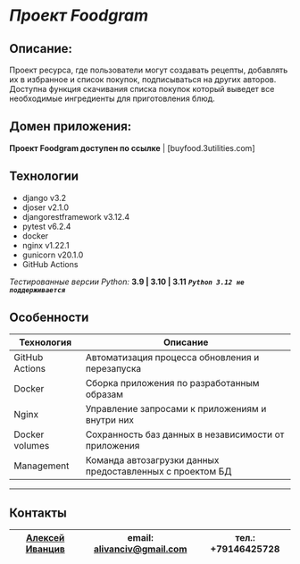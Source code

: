 # *Проект Foodgram*

## Описание:

Проект ресурса, где пользователи могут создавать рецепты, добавлять их в избранное и список покупок, подписываться на других авторов. Доступна функция скачивания списка покупок который выведет все необходимые ингредиенты для приготовления блюд.

## Домен приложения:

**Проект Foodgram доступен по ссылке** | [buyfood.3utilities.com]


## Технологии
 - django v3.2
 - djoser v2.1.0
 - djangorestframework v3.12.4
 - pytest v6.2.4
 - docker
 - nginx v1.22.1
 - gunicorn v20.1.0
 - GitHub Actions

*Тестированные версии Python:*  **3.9  | 3.10 | 3.11**
***`Python 3.12 не поддерживается`***


## Особенности
| Технология | Описание |
| ------ | ------ |
| GitHub Actions | Автоматизация процесса обновления и перезапуска |
| Docker | Сборка приложения по разработанным образам |
| Nginx | Управление запросами к приложениям и внутри них |
| Docker volumes | Сохранность баз данных в независимости от приложения |
| Management | Команда автозагрузки данных предоставленных с проектом БД |


---
## Контакты
 [Алексей Иванцив](https://github.com/alivanciv) | email: alivanciv@gmail.com |тел.: +79146425728
 ------ | ------ |------  